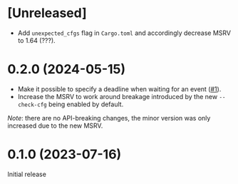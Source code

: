 # [Unreleased]
* Add `unexpected_cfgs` flag in `Cargo.toml` and accordingly decrease MSRV to
  1.64 (???).

# 0.2.0 (2024-05-15)

* Make it possible to specify a deadline when waiting for an event ([#1]).
* Increase the MSRV to work around breakage introduced by the new `--check-cfg`
  being enabled by default.

*Note*: there are no API-breaking changes, the minor version was only increased
due to the new MSRV.

[#1]: https://github.com/asynchronics/async-event/pull/1

# 0.1.0 (2023-07-16)

Initial release
